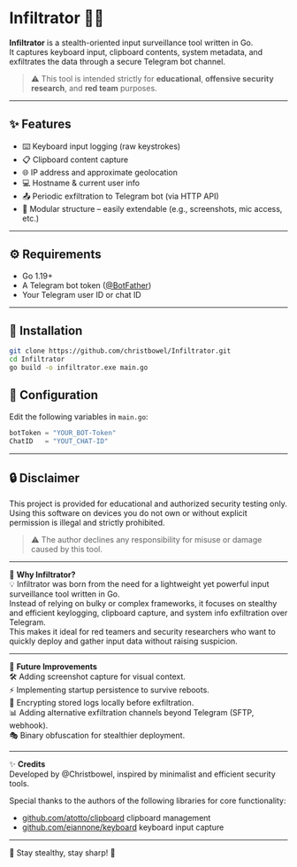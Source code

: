 # Infiltrator 🕵️‍♂️

**Infiltrator** is a stealth-oriented input surveillance tool written in Go.  
It captures keyboard input, clipboard contents, system metadata, and exfiltrates the data through a secure Telegram bot channel.

> ⚠️ This tool is intended strictly for **educational**, **offensive security research**, and **red team** purposes.

---

## ✨ Features

- ⌨️ Keyboard input logging (raw keystrokes)
- 📋 Clipboard content capture
- 🌐 IP address and approximate geolocation
- 💻 Hostname & current user info
- 📤 Periodic exfiltration to Telegram bot (via HTTP API)
- 🧩 Modular structure – easily extendable (e.g., screenshots, mic access, etc.)

---

## ⚙️ Requirements

- Go 1.19+
- A Telegram bot token ([@BotFather](https://t.me/BotFather))
- Your Telegram user ID or chat ID

---

## 🚀 Installation

```bash
git clone https://github.com/christbowel/Infiltrator.git
cd Infiltrator
go build -o infiltrator.exe main.go
```

## 🧠 Configuration

Edit the following variables in `main.go`:

```go
botToken = "YOUR_BOT-Token"
ChatID   = "YOUT_CHAT-ID"
```
---

## 🔒 Disclaimer

This project is provided for educational and authorized security testing only.
Using this software on devices you do not own or without explicit permission is illegal and strictly prohibited.

> ⚠️ The author declines any responsibility for misuse or damage caused by this tool.

---

🎯 **Why Infiltrator?**  
💡 Infiltrator was born from the need for a lightweight yet powerful input surveillance tool written in Go.  
Instead of relying on bulky or complex frameworks, it focuses on stealthy and efficient keylogging, clipboard capture, and system info exfiltration over Telegram.  
This makes it ideal for red teamers and security researchers who want to quickly deploy and gather input data without raising suspicion.

---

🤖 **Future Improvements**  
🛠️ Adding screenshot capture for visual context.  
⚡ Implementing startup persistence to survive reboots.  
🔐 Encrypting stored logs locally before exfiltration.  
📊 Adding alternative exfiltration channels beyond Telegram (SFTP, webhook).  
🎭 Binary obfuscation for stealthier deployment.

---

✨ **Credits**  
Developed by @Christbowel, inspired by minimalist and efficient security tools.

Special thanks to the authors of the following libraries for core functionality:  
- [github.com/atotto/clipboard](https://github.com/atotto/clipboard) clipboard management  
- [github.com/eiannone/keyboard](https://github.com/eiannone/keyboard) keyboard input capture

---

👀 Stay stealthy, stay sharp! 🚀
